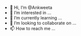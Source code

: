 - 👋 Hi, I’m @Ankweeta
- 👀 I’m interested in ...
- 🌱 I’m currently learning ...
- 💞️ I’m looking to collaborate on ...
- 📫 How to reach me ...

<!---
Ankweeta/Ankweeta is a ✨ special ✨ repository because its `README.md` (this file) appears on your GitHub profile.
You can click the Preview link to take a look at your changes.
--->
